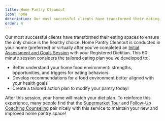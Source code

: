 ```yaml
---
title: Home Pantry Cleanout
icon: home
description: Our most successful clients have transformed their eating spaces to ensure the only choice is the healthy choice. Home Pantry Cleanout is conducted in your home (preferred) or virtually after you’ve completed an Initial Assessment and Goals Session with your Registered Dietitian.
order: 4
---
```


Our most successful clients have transformed their eating spaces to ensure the only choice is the healthy choice. Home Pantry Cleanout is conducted in your home (preferred) or virtually after you’ve completed an [Initial Assessment and Goals Session](/services/initial/) with your Registered Dietitian. This 60 minute session considers the tailored eating plan you’ve developed to:

* Better understand your home food environment: strengths, opportunities, and triggers for eating behaviors
* Develop recommendations for a food environment better aligned with your health goals
* Create a tailored action plan to modify your pantry today!

After this session, your home will match your diet plan. To reinforce this experience, many people find that the [Supermarket Tour](/services/supermarket/) and [Follow-Up Coaching Counseling](/services/followup/) pair nicely with this service to maintain your new and improved home pantry space!
